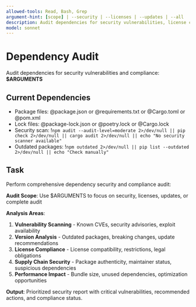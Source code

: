 ```yaml
---
allowed-tools: Read, Bash, Grep
argument-hint: [scope] | --security | --licenses | --updates | --all
description: Audit dependencies for security vulnerabilities, license compliance, and update recommendations
model: sonnet
---
```


# Dependency Audit

Audit dependencies for security vulnerabilities and compliance: **$ARGUMENTS**

## Current Dependencies

- Package files: @package.json or @requirements.txt or @Cargo.toml or @pom.xml
- Lock files: @package-lock.json or @poetry.lock or @Cargo.lock
- Security scan: !`npm audit --audit-level=moderate 2>/dev/null || pip check 2>/dev/null || cargo audit 2>/dev/null || echo "No security scanner available"`
- Outdated packages: !`npm outdated 2>/dev/null || pip list --outdated 2>/dev/null || echo "Check manually"`

## Task

Perform comprehensive dependency security and compliance audit:

**Audit Scope**: Use $ARGUMENTS to focus on security, licenses, updates, or complete audit

**Analysis Areas**:
1. **Vulnerability Scanning** - Known CVEs, security advisories, exploit availability
2. **Version Analysis** - Outdated packages, breaking changes, update recommendations
3. **License Compliance** - License compatibility, restrictions, legal obligations
4. **Supply Chain Security** - Package authenticity, maintainer status, suspicious dependencies
5. **Performance Impact** - Bundle size, unused dependencies, optimization opportunities

**Output**: Prioritized security report with critical vulnerabilities, recommended actions, and compliance status.
